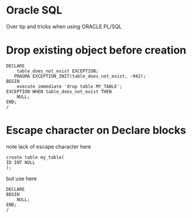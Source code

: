# Oracle SQL
Over tip and tricks when using ORACLE PL/SQL

# Drop existing object before creation

```
DECLARE
    table_does_not_exist EXCEPTION;
   PRAGMA EXCEPTION_INIT(table_does_not_exist, -942);
BEGIN
    execute immediate 'drop table MY_TABLE';
EXCEPTION WHEN table_does_not_exist THEN
    NULL; 
END;
/
```

# Escape character on Declare blocks
note lack of escape character  here
```
create table my_table(
ID INT NULL
);
````

but use here
```
DECLARE
BEGIN
    NULL;
END;
/
````
